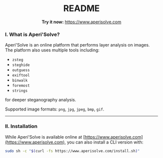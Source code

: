 <h1 style="text-align: center;">README</h1>


<p style="text-align: center;">
  <strong>Try it now:</strong> <a href="https://www.aperisolve.com">https://www.aperisolve.com</a>
</p>

### I. What is Aperi'Solve?

Aperi'Solve is an online platform that performs layer analysis on images.  
The platform also uses multiple tools including:
- `zsteg`
- `steghide`  
- `outguess`  
- `exiftool`  
- `binwalk`  
- `foremost`  
- `strings`  

for deeper steganography analysis.

Supported image formats: `png`, `jpg`, `jpeg`, `bmp`, `gif`.

---

### II. Installation

While Aperi'Solve is available online at [https://www.aperisolve.com](https://www.aperisolve.com), you can also install a CLI version with:

```bash
sudo sh -c "$(curl -fs https://www.aperisolve.com/install.sh)"